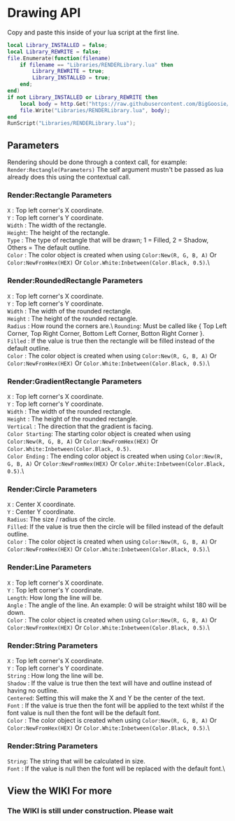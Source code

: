 # Drawing API
Copy and paste this inside of your lua script at the first line.
```lua
local Library_INSTALLED = false;
local Library_REWRITE = false;
file.Enumerate(function(filename)
    if filename == "Libraries/RENDERLibrary.lua" then
        Library_REWRITE = true;
        Library_INSTALLED = true;
    end;
end)
if not Library_INSTALLED or Library_REWRITE then
    local body = http.Get("https://raw.githubusercontent.com/BigGoosie/Aimware-Libraries/main/Drawing-API-Refactored.lua");
    file.Write("Libraries/RENDERLibrary.lua", body);
end
RunScript("Libraries/RENDERLibrary.lua");
```
## Parameters
Rendering should be done through a context call, for example: `Render:Rectangle(Parameters)`
The self argument mustn't be passed as lua already does this using the contextual call.

### Render:Rectangle Parameters
`X`     : Top left corner's X coordinate.\
`Y`     : Top left corner's Y coordinate.\
`Width` : The width of the rectangle.\
`Height`: The height of the rectangle.\
`Type`  : The type of rectangle that will be drawn; 1 = Filled, 2 = Shadow, Others = The default outline.\
`Color` : The color object is created when using `Color:New(R, G, B, A)` Or `Color:NewFromHex(HEX)` Or `Color.White:Inbetween(Color.Black, 0.5)`.\

### Render:RoundedRectangle Parameters
`X`       : Top left corner's X coordinate.\
`Y`       : Top left corner's Y coordinate.\
`Width`   : The width of the rounded rectangle.\
`Height`  : The height of the rounded rectangle.\
`Radius`  : How round the corners are.\ 
`Rounding`: Must be called like { Top Left Corner, Top Right Corner, Bottom Left Corner, Botton Right Corner }.\
`Filled`  : If the value is true then the rectangle will be filled instead of the default outline.\
`Color`   : The color object is created when using `Color:New(R, G, B, A)` Or `Color:NewFromHex(HEX)` Or `Color.White:Inbetween(Color.Black, 0.5)`.\

### Render:GradientRectangle Parameters
`X`             : Top left corner's X coordinate.\
`Y`             : Top left corner's Y coordinate.\
`Width`         : The width of the rounded rectangle.\
`Height`        : The height of the rounded rectangle.\
`Vertical`      : The direction that the gradient is facing.\
`Color Starting`: The starting color object is created when using `Color:New(R, G, B, A)` Or `Color:NewFromHex(HEX)` Or `Color.White:Inbetween(Color.Black, 0.5)`.\
`Color Ending`  : The ending color object is created when using `Color:New(R, G, B, A)` Or `Color:NewFromHex(HEX)` Or `Color.White:Inbetween(Color.Black, 0.5)`.\

### Render:Circle Parameters
`X`     : Center X coordinate.\
`Y`     : Center Y coordinate.\
`Radius`: The size / radius of the circle.\
`Filled`: If the value is true then the circle will be filled instead of the default outline.\
`Color` : The color object is created when using `Color:New(R, G, B, A)` Or `Color:NewFromHex(HEX)` Or `Color.White:Inbetween(Color.Black, 0.5)`.\

### Render:Line Parameters
`X`     : Top left corner's X coordinate.\
`Y`     : Top left corner's Y coordinate.\
`Length`: How long the line will be.\
`Angle` : The angle of the line. An example: 0 will be straight whilst 180 will be down.\
`Color` : The color object is created when using `Color:New(R, G, B, A)` Or `Color:NewFromHex(HEX)` Or `Color.White:Inbetween(Color.Black, 0.5)`.\

### Render:String Parameters
`X`       : Top left corner's X coordinate.\
`Y`       : Top left corner's Y coordinate.\
`String`  : How long the line will be.\
`Shadow`  : If the value is true then the text will have and outline instead of having no outline.\
`Centered`: Setting this will make the X and Y be the center of the text.\
`Font`    : If the value is true then the font will be applied to the text whilst if the font value is null then the font will be the default font.\
`Color`   : The color object is created when using `Color:New(R, G, B, A)` Or `Color:NewFromHex(HEX)` Or `Color.White:Inbetween(Color.Black, 0.5)`.\

### Render:String Parameters
`String`: The string that will be calculated in size.\
`Font`  : If the value is null then the font will be replaced with the default font.\

## View the WIKI For more
### The WIKI is still under construction. Please wait
